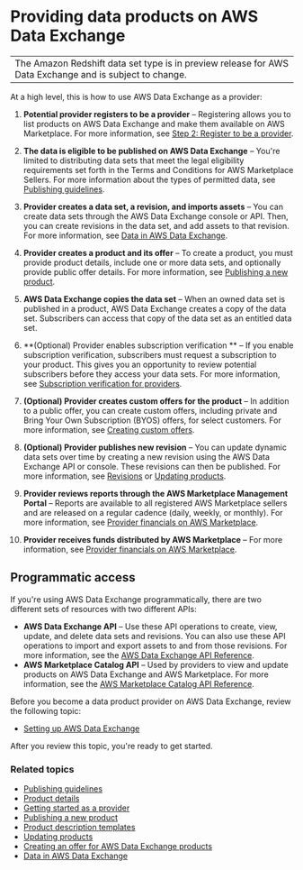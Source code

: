# Providing data products on AWS Data Exchange<a name="providing-data-sets"></a>


|  | 
| --- |
| The Amazon Redshift data set type is in preview release for AWS Data Exchange and is subject to change\. | 

At a high level, this is how to use AWS Data Exchange as a provider:

1. **Potential provider registers to be a provider** – Registering allows you to list products on AWS Data Exchange and make them available on AWS Marketplace\. For more information, see [Step 2: Register to be a provider](provider-getting-started.md#provider-registration)\.

1. **The data is eligible to be published on AWS Data Exchange** – You're limited to distributing data sets that meet the legal eligibility requirements set forth in the Terms and Conditions for AWS Marketplace Sellers\. For more information about the types of permitted data, see [Publishing guidelines](publishing-guidelines.md)\.

1. **Provider creates a data set, a revision, and imports assets** – You can create data sets through the AWS Data Exchange console or API\. Then, you can create revisions in the data set, and add assets to that revision\. For more information, see [Data in AWS Data Exchange](data-sets.md)\.

1. **Provider creates a product and its offer** – To create a product, you must provide product details, include one or more data sets, and optionally provide public offer details\. For more information, see [Publishing a new product](publishing-products.md)\.

1. **AWS Data Exchange copies the data set** – When an owned data set is published in a product, AWS Data Exchange creates a copy of the data set\. Subscribers can access that copy of the data set as an entitled data set\.

1. **\(Optional\) Provider enables subscription verification ** – If you enable subscription verification, subscribers must request a subscription to your product\. This gives you an opportunity to review potential subscribers before they access your data sets\. For more information, see [Subscription verification for providers](subscription-verification-pro.md)\.

1. **\(Optional\) Provider creates custom offers for the product** – In addition to a public offer, you can create custom offers, including private and Bring Your Own Subscription \(BYOS\) offers, for select customers\. For more information, see [Creating custom offers](create-custom-offers.md)\.

1. **\(Optional\) Provider publishes new revision** – You can update dynamic data sets over time by creating a new revision using the AWS Data Exchange API or console\. These revisions can then be published\. For more information, see [Revisions](data-sets.md#revisions) or [Updating products](updating-products.md)\.

1. **Provider reviews reports through the AWS Marketplace Management Portal** – Reports are available to all registered AWS Marketplace sellers and are released on a regular cadence \(daily, weekly, or monthly\)\. For more information, see [Provider financials on AWS Marketplace](provider-financials.md)\.

1. **Provider receives funds distributed by AWS Marketplace** – For more information, see [Provider financials on AWS Marketplace](provider-financials.md)\.

## Programmatic access<a name="control-planes"></a>

If you're using AWS Data Exchange programmatically, there are two different sets of resources with two different APIs:
+ **AWS Data Exchange API** – Use these API operations to create, view, update, and delete data sets and revisions\. You can also use these API operations to import and export assets to and from those revisions\. For more information, see the [AWS Data Exchange API Reference](https://docs.aws.amazon.com/data-exchange/latest/apireference)\.
+ **AWS Marketplace Catalog API** – Used by providers to view and update products on AWS Data Exchange and AWS Marketplace\. For more information, see the [AWS Marketplace Catalog API Reference](https://docs.aws.amazon.com/marketplace-catalog/latest/api-reference/catalog-api-user-guide.html)\.

Before you become a data product provider on AWS Data Exchange, review the following topic:
+ [Setting up AWS Data Exchange](setting-up.md)

After you review this topic, you're ready to get started\.

### Related topics<a name="provider-related-topics"></a>
+ [Publishing guidelines](publishing-guidelines.md)
+ [Product details](product-details.md)
+ [Getting started as a provider](provider-getting-started.md)
+ [Publishing a new product](publishing-products.md)
+ [Product description templates](product-description-templates.md)
+ [Updating products](updating-products.md)
+ [Creating an offer for AWS Data Exchange products](prepare-offers.md)
+ [Data in AWS Data Exchange](data-sets.md)